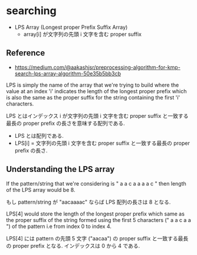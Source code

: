 # searching

 * LPS Array (Longest proper Prefix Suffix Array)
   - array[i] が文字列の先頭 i 文字を含む proper suffix

## Reference

 * https://medium.com/@aakashjsr/preprocessing-algorithm-for-kmp-search-lps-array-algorithm-50e35b5bb3cb

LPS is simply the name of the array that we're trying to build
where the value at an index 'i' indicates the length of the longest proper prefix
which is also the same as the proper suffix for the string containing the first 'i' characters.

LPS とはインデックス i が文字列の先頭 i 文字を含む proper suffix と一致する最長の proper prefix の長さを意味する配列である.

 * LPS とは配列である.
 * LPS[i] = 文字列の先頭 i 文字を含む proper suffix と一致する最長の proper prefix の長さ.

## Understanding the LPS array

If the pattern/string that we're considering is " a a c a a a a c " then length of the LPS array would be 8.

もし pattern/string が "aacaaaac" ならば LPS 配列の長さは 8 となる.

LPS[4] would store the length of the longest proper prefix
which same as the proper suffix of the string formed using the first 5 characters (" a a c a a ") of the pattern
i.e from index 0 to index 4.

LPS[4] には pattern の先頭 5 文字 ("aacaa") の proper suffix と一致する最長の proper prefix となる.
インデックスは 0 から 4 である.

